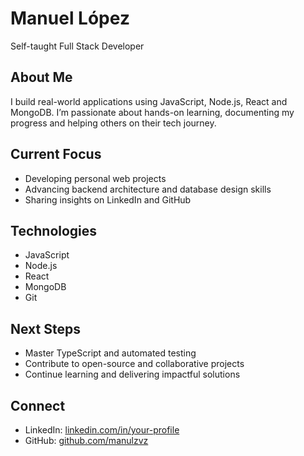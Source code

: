 # Manuel López  
Self-taught Full Stack Developer

## About Me
I build real-world applications using JavaScript, Node.js, React and MongoDB. I’m passionate about hands-on learning, documenting my progress and helping others on their tech journey.

## Current Focus
- Developing personal web projects  
- Advancing backend architecture and database design skills  
- Sharing insights on LinkedIn and GitHub  

## Technologies
- JavaScript  
- Node.js  
- React  
- MongoDB  
- Git  

## Next Steps
- Master TypeScript and automated testing  
- Contribute to open-source and collaborative projects  
- Continue learning and delivering impactful solutions  

## Connect
- LinkedIn: [linkedin.com/in/your-profile](https://linkedin.com/in/your-profile)  
- GitHub: [github.com/manulzvz](https://github.com/manulzvz)  

